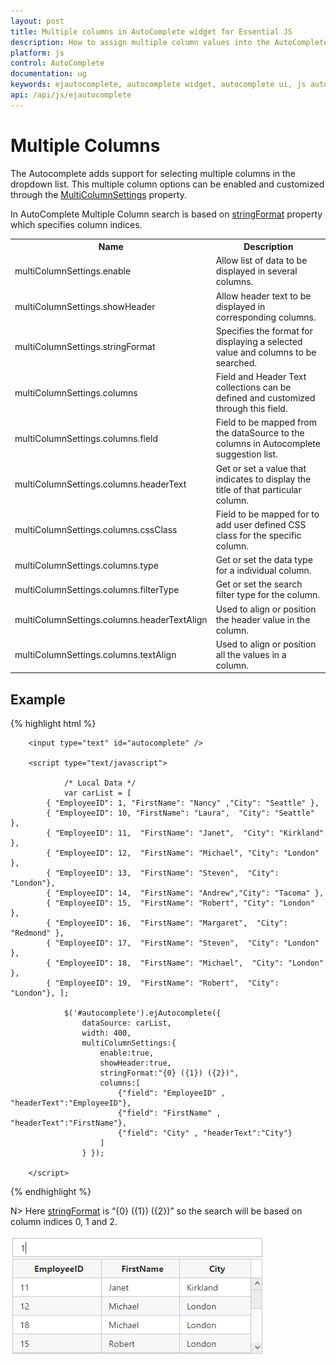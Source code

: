 ```yaml
---
layout: post
title: Multiple columns in AutoComplete widget for Essential JS
description: How to assign multiple column values into the AutoComplete suggestion items.
platform: js
control: AutoComplete
documentation: ug
keywords: ejautocomplete, autocomplete widget, autocomplete ui, js autocomplete, jquery autocomplete, web autocomplete, ej autocomplete, essential javascript autocomplete,
api: /api/js/ejautocomplete
---
```


# Multiple Columns

The Autocomplete adds support for selecting multiple columns in the dropdown list. This multiple column options can be enabled and customized through the [MultiColumnSettings](https://help.syncfusion.com/api/js/ejautocomplete#members:multiColumnSettings) property.
 
In AutoComplete Multiple Column search is based on [stringFormat](https://help.syncfusion.com/api/js/ejautocomplete#members:multiColumnSettings-stringFormat) property which specifies column indices. 


<table><tr><th>Name</th><th>Description</th></tr>
<tr><td>multiColumnSettings.enable</td><td>Allow list of data to be displayed in several columns.</td></tr>
<tr><td>multiColumnSettings.showHeader</td><td>Allow header text to be displayed in corresponding columns.</td></tr>
<tr><td>multiColumnSettings.stringFormat</td><td>Specifies the format for displaying a selected value and columns to be searched.</td></tr>
<tr><td>multiColumnSettings.columns</td><td>Field and Header Text collections can be defined and customized through this field.</td></tr>
<tr><td>multiColumnSettings.columns.field</td><td>Field to be mapped from the dataSource to the columns in Autocomplete suggestion list.</td></tr>
<tr><td>multiColumnSettings.columns.headerText</td><td>Get or set a value that indicates to display the title of that particular column.</td></tr>
<tr><td>multiColumnSettings.columns.cssClass</td><td>Field to be mapped for to add user defined CSS class for the specific column.</td></tr>
<tr><td>multiColumnSettings.columns.type</td><td>Get or set the data type for a individual column.</td></tr>
<tr><td>multiColumnSettings.columns.filterType</td><td>Get or set the search filter type for the column.</td></tr>
<tr><td>multiColumnSettings.columns.headerTextAlign</td><td>Used to align or position the header value in the column.</td></tr>
<tr><td>multiColumnSettings.columns.textAlign</td><td>Used to align or position all the values in a column.</td></tr>
</table>


## Example 
{% highlight html %}

        
        <input type="text" id="autocomplete" />
        
        <script type="text/javascript">
        
                /* Local Data */
                var carList = [
            { "EmployeeID": 1, "FirstName": "Nancy" ,"City": "Seattle" },
            { "EmployeeID": 10, "FirstName": "Laura",  "City": "Seattle" },
            { "EmployeeID": 11,  "FirstName": "Janet",  "City": "Kirkland" },
            { "EmployeeID": 12,  "FirstName": "Michael", "City": "London" },
            { "EmployeeID": 13,  "FirstName": "Steven",  "City": "London"},
            { "EmployeeID": 14,  "FirstName": "Andrew","City": "Tacoma" },
            { "EmployeeID": 15,  "FirstName": "Robert", "City": "London" },
            { "EmployeeID": 16,  "FirstName": "Margaret",  "City": "Redmond" },
            { "EmployeeID": 17,  "FirstName": "Steven",  "City": "London" },
            { "EmployeeID": 18,  "FirstName": "Michael",  "City": "London" },
            { "EmployeeID": 19,  "FirstName": "Robert",  "City": "London"}, ];
        
                $('#autocomplete').ejAutocomplete({ 
                    dataSource: carList, 
                    width: 400, 
                    multiColumnSettings:{
                        enable:true,
                        showHeader:true,
                        stringFormat:"{0} ({1}) ({2})",
                        columns:[
							{"field": "EmployeeID" , "headerText":"EmployeeID"},
							{"field": "FirstName" , "headerText":"FirstName"},
							{"field": "City" , "headerText":"City"}
						]                        
                    } });
        
        </script>
        


{% endhighlight %}

N> Here [stringFormat](https://help.syncfusion.com/api/js/ejautocomplete#members:multiColumnSettings-stringFormat) is “{0} ({1}) ({2})” so the search will be based on column indices 0, 1 and 2.


![AutoComplete-MultiColumn](multicolumn_images\multicolumn_img1.png)
